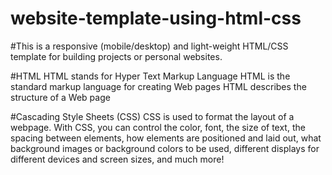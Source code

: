 # website-template-using-html-css


#This is a responsive (mobile/desktop) and light-weight HTML/CSS template for building projects or personal websites. 

#HTML
HTML stands for Hyper Text Markup Language
HTML is the standard markup language for creating Web pages
HTML describes the structure of a Web page

#Cascading Style Sheets (CSS) 
CSS is used to format the layout of a webpage.
With CSS, you can control the color, font, the size of text, the spacing between elements, how elements are positioned and laid out, what background images or background colors to be used, different displays for different devices and screen sizes, and much more!
